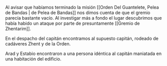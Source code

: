 
Al avisar que habíamos terminado la misión [[Orden Del Guantelete, Pelea de Bandas | de Pelea de Bandas]] nos dimos cuenta de que el gremio parecía bastante vacío. Al investigar más a fondo el lugar descubrimos que había habido un ataque por parte de presuntamente [[Gremio de Zhentarim]].  

En el despacho del capitán encontramos al supuesto capitán, rodeado de cadáveres Zhent y de la Orden.  

Arad y Estabio encontraron a una persona idéntica al capitán maniatada en una habitación del edificio. 